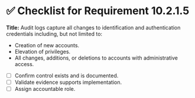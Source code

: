 # ✅ Checklist for Requirement 10.2.1.5

**Title:** Audit logs capture all changes to identification and authentication credentials including, but not limited to:
- Creation of new accounts. 
- Elevation of privileges. 
- All changes, additions, or deletions to accounts with administrative access.

- [ ] Confirm control exists and is documented.
- [ ] Validate evidence supports implementation.
- [ ] Assign accountable role.
